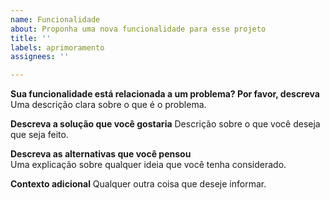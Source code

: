 ```yaml
---
name: Funcionalidade
about: Proponha uma nova funcionalidade para esse projeto
title: ''
labels: aprimoramento
assignees: ''

---
```


**Sua funcionalidade está relacionada a um problema? Por favor, descreva**   
Uma descrição clara sobre o que é o problema.   

**Descreva a solução que você gostaria**
Descrição sobre o que você deseja que seja feito.  

**Descreva as alternativas que você pensou**  
Uma explicação sobre qualquer ideia que você tenha considerado.  

**Contexto adicional**
Qualquer outra coisa que deseje informar.

